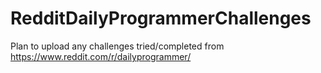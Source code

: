 # RedditDailyProgrammerChallenges

Plan to upload any challenges tried/completed from
https://www.reddit.com/r/dailyprogrammer/
